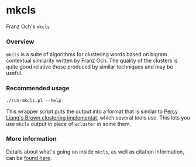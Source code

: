 # mkcls
Franz Och's `mkcls`

### Overview
`mkcls` is a suite of algorithms for clustering words based on bigram contextual similarity written by Franz Och. The quality of the clusters is quite good relative those produced by similar techniques and may be useful.

### Recommended usage

    ./run-mkcls.pl --help

This wrapper script puts the output into a format that is similar to [Percy Liang's Brown clustering implementat](https://github.com/percyliang/brown-cluster), which several tools use. This lets you use `mkcls` output in place of `wcluster` in some them.

### More information

Details about what's going on inside `mkcls`, as well as citation information, can be [found here](http://statmt.blogspot.com/2014/07/understanding-mkcls.html).


